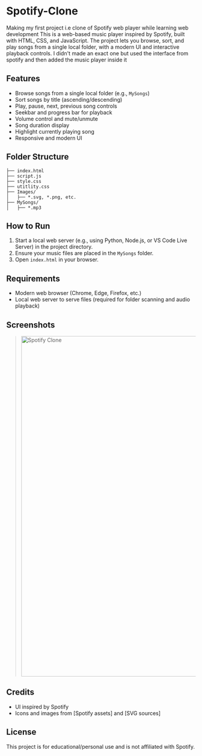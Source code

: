 # Spotify-Clone

Making my first project  i.e clone of Spotify web player  while learning web development
This is a web-based music player inspired by Spotify, built with HTML, CSS, and JavaScript. The project lets you browse, sort, and play songs from a single local folder, with a modern UI and interactive playback controls.
I didn't made an exact one but used the interface from spotify and then added the music player inside it

## Features

- Browse songs from a single local folder (e.g., `MySongs`)
- Sort songs by title (ascending/descending)
- Play, pause, next, previous song controls
- Seekbar and progress bar for playback
- Volume control and mute/unmute
- Song duration display
- Highlight currently playing song
- Responsive and modern UI

## Folder Structure

```
├── index.html
├── script.js
├── style.css
├── utitlity.css
├── Images/
│   ├── *.svg, *.png, etc.
├── MySongs/
│   ├── *.mp3
```

## How to Run

1. Start a local web server (e.g., using Python, Node.js, or VS Code Live Server) in the project directory.
2. Ensure your music files are placed in the `MySongs` folder.
3. Open `index.html` in your browser.

## Requirements

- Modern web browser (Chrome, Edge, Firefox, etc.)
- Local web server to serve files (required for folder scanning and audio playback)

## Screenshots

> <img width="1280" height="905" alt="Spotify Clone " src="https://github.com/user-attachments/assets/6f891cfe-5db3-4bfd-9508-e41a3097e507" />


## Credits

- UI inspired by Spotify
- Icons and images from [Spotify assets] and [SVG sources]

## License

This project is for educational/personal use and is not affiliated with Spotify.
